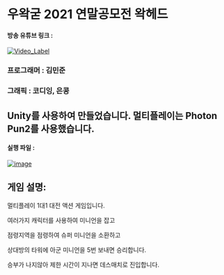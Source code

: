 # 우왁굳 2021 연말공모전 왁헤드

#### 방송 유튜브 링크 :

[![Video_Label](http://img.youtube.com/vi/j385kRmiv5c/0.jpg)](https://youtu.be/j385kRmiv5c)


### 프로그래머 : 김민준

### 그래픽 : 코디잉, 은콩

## Unity를 사용하여 만들었습니다. 멀티플레이는 Photon Pun2를 사용했습니다.

#### 실행 파일 : 
[![image](https://github.com/user-attachments/assets/ffabda81-9414-4fca-8e0c-243f31d9882e)](https://github.com/mjun1208/WakHeadRenewal/releases/tag/WakHead)

## 게임 설명:
멀티플레이 1대1 대전 액션 게임입니다.

여러가지 캐릭터를 사용하여 미니언을 잡고

점령지역을 점령하여 슈퍼 미니언을 소환하고

상대방의 타워에 아군 미니언을 5번 보내면 승리합니다.

승부가 나지않아 제한 시간이 지나면 데스매치로 진입합니다.
